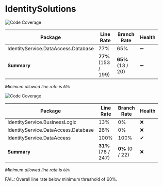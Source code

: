 # IdentitySolutions

![Code Coverage](https://img.shields.io/badge/Code%20Coverage-77%25-yellow?style=flat)

Package | Line Rate | Branch Rate | Health
-------- | --------- | ----------- | ------
IdentityService.DataAccess.Database | 77% | 65% | ➖
**Summary** | **77%** (153 / 199) | **65%** (13 / 20) | ➖

_Minimum allowed line rate is `60%`_



![Code Coverage](https://img.shields.io/badge/Code%20Coverage-31%25-critical?style=flat)

Package | Line Rate | Branch Rate | Health
-------- | --------- | ----------- | ------
IdentityService.BusinessLogic | 13% | 0% | ❌
IdentityService.DataAccess.Database | 28% | 0% | ❌
IdentityService.DataAccess | 100% | 100% | ✔
**Summary** | **31%** (76 / 247) | **0%** (0 / 22) | ❌

_Minimum allowed line rate is `60%`_

FAIL: Overall line rate below minimum threshold of 60%.

